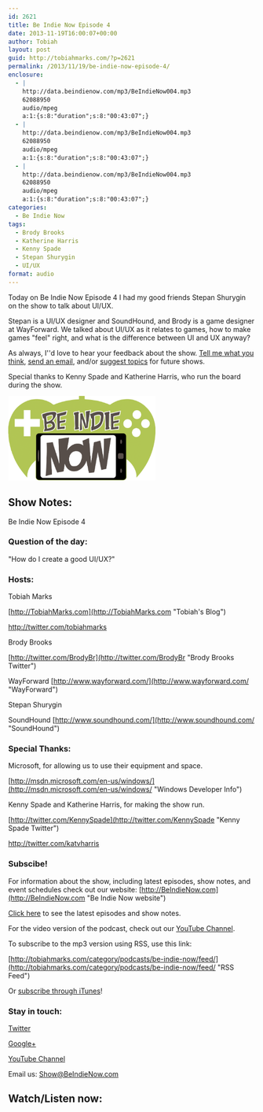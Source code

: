 ```yaml
---
id: 2621
title: Be Indie Now Episode 4
date: 2013-11-19T16:00:07+00:00
author: Tobiah
layout: post
guid: http://tobiahmarks.com/?p=2621
permalink: /2013/11/19/be-indie-now-episode-4/
enclosure:
  - |
    http://data.beindienow.com/mp3/BeIndieNow004.mp3
    62088950
    audio/mpeg
    a:1:{s:8:"duration";s:8:"00:43:07";}
  - |
    http://data.beindienow.com/mp3/BeIndieNow004.mp3
    62088950
    audio/mpeg
    a:1:{s:8:"duration";s:8:"00:43:07";}
  - |
    http://data.beindienow.com/mp3/BeIndieNow004.mp3
    62088950
    audio/mpeg
    a:1:{s:8:"duration";s:8:"00:43:07";}
categories:
  - Be Indie Now
tags:
  - Brody Brooks
  - Katherine Harris
  - Kenny Spade
  - Stepan Shurygin
  - UI/UX
format: audio
---
```

Today on Be Indie Now Episode 4 I had my good friends Stepan Shurygin on the show to talk about UI/UX.

Stepan is a UI/UX designer and SoundHound, and Brody is a game designer at WayForward. We talked about UI/UX as it relates to games, how to make games "feel" right, and what is the difference between UI and UX anyway?

As always, I''d love to hear your feedback about the show. [Tell me what you think](http://tobiahmarks.com/contact/ "Contact"), [send an email](mailto:Show@BeIndieNow.com), and/or [suggest topics](http://tobiahmarks.com/contact/suggest-topic/ "Suggest Topic") for future shows.

Special thanks to Kenny Spade and Katherine Harris, who run the board during the show.

[<img alt="Be Indie Now Episode 4" src="/assets/2013/10/BeIndyNowLogo-512h.png?resize=300%2C172" width="300" height="172" data-recalc-dims="1" />](http://beindienow.blob.core.windows.net/mp3/BeIndieNow004.mp3)

## Show Notes:

Be Indie Now Episode 4

### Question of the day:

"How do I create a good UI/UX?"

### Hosts:

Tobiah Marks
  
[http://TobiahMarks.com](http://TobiahMarks.com "Tobiah's Blog")
  
<a title="Tobiah Twitter" href="http://twitter.com/tobiahmarks" target="_blank">http://twitter.com/tobiahmarks</a>

Brody Brooks
  
[http://twitter.com/BrodyBr](http://twitter.com/BrodyBr "Brody Brooks Twitter")
  
WayForward [http://www.wayforward.com/](http://www.wayforward.com/ "WayForward")

Stepan Shurygin
  
SoundHound [http://www.soundhound.com/](http://www.soundhound.com/ "SoundHound")

### Special Thanks:

Microsoft, for allowing us to use their equipment and space.
  
[http://msdn.microsoft.com/en-us/windows/](http://msdn.microsoft.com/en-us/windows/ "Windows Developer Info")
  
Kenny Spade and Katherine Harris, for making the show run.
  
[http://twitter.com/KennySpade](http://twitter.com/KennySpade "Kenny Spade Twitter")
  
<a title="Kat Twitter" href="http://twitter.com/katvharris" target="_blank">http://twitter.com/katvharris</a>

### Subscibe!

For information about the show, including latest episodes, show notes, and event schedules check out our website: [http://BeIndieNow.com](http://BeIndieNow.com "Be Indie Now website")

[Click here](http://tobiahmarks.com/category/podcasts/be-indie-now/ "Be Indie Now episodes and show notes") to see the latest episodes and show notes.

For the video version of the podcast, check out our <a title="YouTube" href="http://www.youtube.com/channel/UCW6QQfnk1In7woq619zgD0g" target="_blank">YouTube Channel</a>.

To subscribe to the mp3 version using RSS, use this link:
  
[http://tobiahmarks.com/category/podcasts/be-indie-now/feed/](http://tobiahmarks.com/category/podcasts/be-indie-now/feed/ "RSS Feed")
  
Or <a title="iTunes" href="https://itunes.apple.com/us/podcast/be-indie-now/id734501818 " target="_blank">subscribe through iTunes</a>!

### Stay in touch:

<a title="Twitter" href="http://twitter.com/BeIndieNow" target="_blank">Twitter</a>
  
<a href="https://plus.google.com/105885018850238693949" target="_blank" rel="publisher">Google+</a>
  
<a title="YouTube" href="http://www.youtube.com/channel/UCW6QQfnk1In7woq619zgD0g" target="_blank">YouTube Channel</a>
  
Email us: <Show@BeIndieNow.com>

## Watch/Listen now: